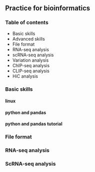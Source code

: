 ## Practice for bioinformatics
### Table of contents
* Basic skills
* Advanced skills
* File format
* RNA-seq analysis
* scRNA-seq analysis
* Variation analysis
* ChIP-seq analysis
* CLIP-seq analysis
* HiC analysis
### Basic skills
#### linux
#### python and pandas
#### python and pandas tutorial
### File format
### RNA-seq analysis
### ScRNA-seq analysis 
